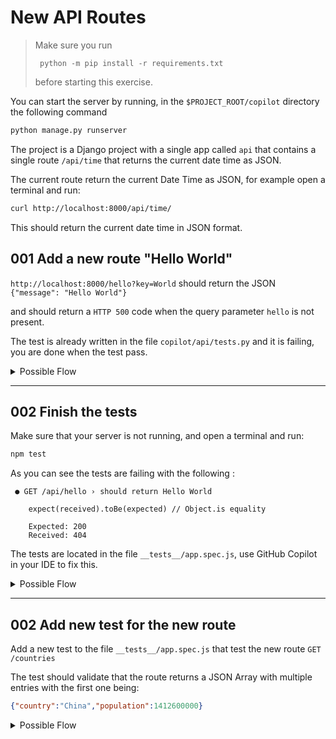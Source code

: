 
# New API Routes

> Make sure you run 
>
> ```cd copilot
>  python -m pip install -r requirements.txt
>```
>
> before starting this exercise.

You can start the server by running, in the `$PROJECT_ROOT/copilot` directory the following command

```bash
python manage.py runserver  
```

The project is a Django project with a single app called `api` that contains a single route `/api/time` that returns the current date time as JSON.

The current route return the current Date Time as JSON, for example open a terminal and run:

```bash
curl http://localhost:8000/api/time/
```

This should return the current date time in JSON format.

## 001 Add a new route "Hello World"

`http://localhost:8000/hello?key=World` should return the JSON `{"message": "Hello World"}`

and should return a `HTTP 500` code when the query parameter `hello` is not present.

The test is already written in the file `copilot/api/tests.py` and it is failing, you are done when the test pass.


<details>

<summary>Possible Flow</summary>

1. Open the file `./copilot/api/views.py`

2. Add a new route to the file using a simple comment for example

```python
# Create a new function GET hello?key=World
# that returns a JSON {"message": "Hello World"} when the query parameter key is present
# and return HTTP 501 code with message "key query parameter is required"
# when the query parameter key is not present
```

3. Keep the views file opened and open the `./copilot/api/urls.py` file

4. Add a comment to the file to ask Copilot to add the new route for get_hello function



3. Let the code be generated from the comment

> Note: it is true that the comment is longer that the code, but this is done to learn how to use copilot and understand the importance of being precise in the "prompt".

</details>

---

## 002 Finish the tests

Make sure that your server is not running, and open a terminal and run:

```bash
npm test
```

As you can see the tests are failing with the following :

```
 ● GET /api/hello › should return Hello World

    expect(received).toBe(expected) // Object.is equality

    Expected: 200
    Received: 404
```

The tests are located in the file `__tests__/app.spec.js`, use GitHub Copilot in your IDE to fix this.

<details>

<summary>Possible Flow</summary>

1. Keep the file `./api/api.js` opened in the IDE, since GitHub Copilot is using opened file to create a context/prompt.

2. Open the file `__tests__/app.spec.js`

3. Add a comment or use the inline chat (CTRL+i) to ask Copilot to start and stop the application before and after running the tests.

```javascript
start the application before running the tests
and
stop the application after running the tests
```


3. Let the code be generated from the comment

> Note: it is true that the comment is longer that the code, but this is done to learn how to use copilot and understand the importance of being precise in the "prompt".

</details>

---

## 002 Add new test for the new route

Add a new test to the file `__tests__/app.spec.js` that test the new route `GET /countries`

The test should validate that the route returns a JSON Array with multiple entries with the first one being:

```json
{"country":"China","population":1412600000}
``` 

<details>

<summary>Possible Flow</summary>

1. Open the file `__tests__/app.spec.js`

2. Add a comment or use the inline chat (CTRL+i) to ask Copilot to:

  - add a new test for the route `GET /api/countries`
  - that should return a JSON Array with multiple entries
  - the first entry should be `{"country":"China","population":1412600000}`